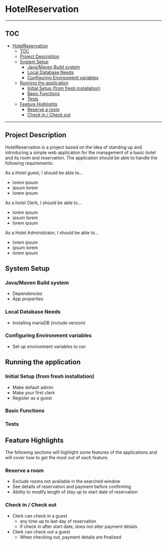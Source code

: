 # HotelReservation

---

## TOC

<!-- TOC -->
* [HotelReservation](#hotelreservation)
  * [TOC](#toc)
  * [Project Description](#project-description)
  * [System Setup](#system-setup)
    * [Java/Maven Build system](#javamaven-build-system)
    * [Local Database Needs](#local-database-needs)
    * [Configuring Environment variables](#configuring-environment-variables)
  * [Running the application](#running-the-application)
    * [Initial Setup (from fresh installation)](#initial-setup--from-fresh-installation-)
    * [Basic Functions](#basic-functions)
    * [Tests](#tests)
  * [Feature Highlights](#feature-highlights)
    * [Reserve a room](#reserve-a-room)
    * [Check in / Check out](#check-in--check-out)
<!-- TOC -->

---
## Project Description

HotelReservation is a project based on the idea of standing up and introducing a
simple web application for the management of a basic hotel and its room and 
reservation.  The application should be able to handle the following requirements:

As a Hotel guest, I should be able to...
- lorem ipsum
- ipsum lorem
- lorem ipsum

As a hotel Clerk, I should be able to...
- lorem ipsum
- ipsum lorem
- lorem ipsum

As a Hotel Administrator, I should be able to...
- lorem ipsum
- ipsum lorem
- lorem ipsum

## System Setup

### Java/Maven Build system

  - Dependencies
  - App properties

### Local Database Needs

  - Installing mariaDB (include version)

### Configuring Environment variables

  - Set up environment variables to run

## Running the application

### Initial Setup (from fresh installation)

  - Make default admin
  - Make your first clerk
  - Register as a guest

### Basic Functions

### Tests

## Feature Highlights

The following sections will highlight some features of the applications and will
cover how to get the most out of each feature.

### Reserve a room

  - Exclude rooms not available in the searched window
  - See details of reservation and payment before confirming
  - Ability to modify length of stay up to start date of reservation

### Check in / Check out

  - Clerk can check in a guest
    - any time up to last day of reservation
    - if check in after start date, does not alter payment details
  - Clerk can check out a guest
    - When checking out, payment details are finalized